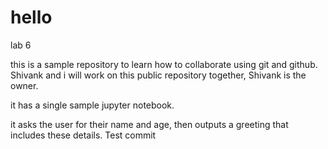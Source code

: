 # hello
lab 6


this is a sample repository to learn how to collaborate using git and github. Shivank and i will work on this public repository together,
Shivank is the owner.

it has a single sample jupyter notebook.

it asks the user for their name and age, then outputs a greeting that includes these details.
Test commit

